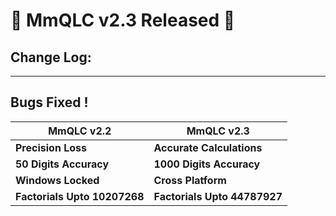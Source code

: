 # 🎉 MmQLC v2.3 Released 🎉
## Change Log:
---
## Bugs Fixed !
| **MmQLC v2.2**     | **MmQLC v2.3**     |
|----------------|----------------|
| **Precision Loss** | **Accurate Calculations** |
| **50 Digits Accuracy**| **1000 Digits Accuracy** |
| **Windows Locked** | **Cross Platform** |
| **Factorials Upto 10207268** | **Factorials Upto 44787927** |

